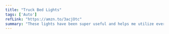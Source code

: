 ```yaml
---
title: "Truck Bed Lights"
tags: ['Auto']
refLink: "https://amzn.to/3acjOtc"
summary: "These lights have been super useful and helps me utilize every hour of the day."
---
```

